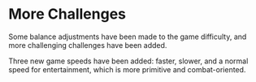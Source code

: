 # More Challenges

Some balance adjustments have been made to the game difficulty, and more challenging challenges have been added.

Three new game speeds have been added: faster, slower, and a normal speed for entertainment, which is more primitive and combat-oriented.

